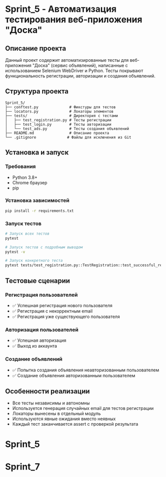 # Sprint_5 - Автоматизация тестирования веб-приложения "Доска"

## Описание проекта

Данный проект содержит автоматизированные тесты для веб-приложения "Доска" (сервис объявлений), написанные с использованием Selenium WebDriver и Python. Тесты покрывают функциональность регистрации, авторизации и создания объявлений.

## Структура проекта

```
Sprint_5/
├── conftest.py              # Фикстуры для тестов
├── locators.py              # Локаторы элементов
├── tests/                   # Директория с тестами
│   ├── test_registration.py # Тесты регистрации
│   ├── test_login.py        # Тесты авторизации
│   └── test_ads.py          # Тесты создания объявлений
├── README.md                # Описание проекта
└── .gitignore              # Файлы для исключения из Git
```

## Установка и запуск

### Требования
- Python 3.8+
- Chrome браузер
- pip

### Установка зависимостей
```bash
pip install -r requirements.txt
```

### Запуск тестов
```bash
# Запуск всех тестов
pytest

# Запуск тестов с подробным выводом
pytest -v

# Запуск конкретного теста
pytest tests/test_registration.py::TestRegistration::test_successful_registration
```

## Тестовые сценарии

### Регистрация пользователей
- ✅ Успешная регистрация нового пользователя
- ✅ Регистрация с некорректным email
- ✅ Регистрация уже существующего пользователя

### Авторизация пользователей
- ✅ Успешная авторизация
- ✅ Выход из аккаунта

### Создание объявлений
- ✅ Попытка создания объявления неавторизованным пользователем
- ✅ Создание объявления авторизованным пользователем

## Особенности реализации

- Все тесты независимы и автономны
- Используется генерация случайных email для тестов регистрации
- Локаторы вынесены в отдельный модуль
- Используются явные ожидания вместо неявных
- Каждый тест заканчивается assert с проверкой результата
# Sprint_5
# Sprint_7
